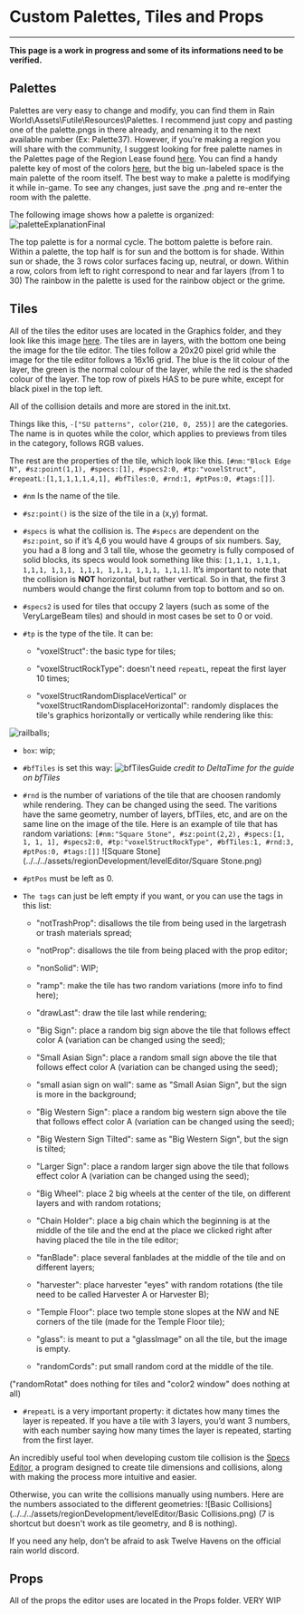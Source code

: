 # Custom Palettes, Tiles and Props

---

**This page is a work in progress and some of its informations need to be verified.**

## Palettes

Palettes are very easy to change and modify, you can find them in Rain World\Assets\Futile\Resources\Palettes. I recommend just copy and pasting one of the palette.pngs in there already, and renaming it to the next available number (Ex: Palette37). However, if you're making a region you will share with the community, I suggest looking for free palette names in the Palettes page of the Region Lease found [here](https://docs.google.com/spreadsheets/d/14wt42_ZalI5di8zpUFx3WvPWldC_L7SwIbgb_TxOpUk/edit#gid=1310131772). You can find a handy palette key of most of the colors [here](https://i.imgur.com/6rI8pWa.png), but the big un-labeled space is the main palette of the room itself. The best way to make a palette is modifying it while in-game. To see any changes, just save the .png and re-enter the room with the palette.

The following image shows how a palette is organized:
![paletteExplanationFinal](../../../assets/regionDevelopment/levelEditor/paletteExplanationFinal.png)

The top palette is for a normal cycle. The bottom palette is before rain.
Within a palette, the top half is for sun and the bottom is for shade.
Within sun or shade, the 3 rows color surfaces facing up, neutral, or down.
Within a row, colors from left to right correspond to near and far layers (from 1 to 30)
The rainbow in the palette is used for the rainbow object or the grime.


## Tiles

All of the tiles the editor uses are located in the Graphics folder, and they look like this image [here](https://i.imgur.com/iiz0s3u.png). The tiles are in layers, with the bottom one being the image for the tile editor. The tiles follow a 20x20 pixel grid while the image for the tile editor follows a 16x16 grid. The blue is the lit colour of the layer, the green is the normal colour of the layer, while the red is the shaded colour of the layer. The top row of pixels HAS to be pure white, except for black pixel in the top left.

All of the collision details and more are stored in the init.txt.

Things like this, `-["SU patterns", color(210, 0, 255)]`
are the categories. The name is in quotes while the color, which applies to previews from tiles in the category, follows RGB values. 

The rest are the properties of the tile, which look like this. `[#nm:"Block Edge N", #sz:point(1,1), #specs:[1], #specs2:0, #tp:"voxelStruct", #repeatL:[1,1,1,1,1,4,1], #bfTiles:0, #rnd:1, #ptPos:0, #tags:[]]`. 

- `#nm` Is the name of the tile. 

- `#sz:point()` is the size of the tile in a (x,y) format. 

- `#specs` is what the collision is. The `#specs` are dependent on the `#sz:point`, so if it’s 4,6 you would have 4 groups of six numbers. Say, you had a 8 long and 3 tall tile, whose the geometry is fully composed of solid blocks, its specs would look something like this: `[1,1,1, 1,1,1, 1,1,1, 1,1,1, 1,1,1, 1,1,1, 1,1,1, 1,1,1]`.
It’s important to note that the collision is **NOT** horizontal, but rather vertical. So in that, the first 3 numbers would change the first column from top to bottom and so on.

- `#specs2` is used for tiles that occupy 2 layers (such as some of the VeryLargeBeam tiles) and should in most cases be set to 0 or void.

- `#tp` is the type of the tile. It can be: 

	- "voxelStruct": the basic type for tiles;

	- "voxelStructRockType": doesn't need `repeatL`, repeat the first layer 10 times;

	- "voxelStructRandomDisplaceVertical" or "voxelStructRandomDisplaceHorizontal": randomly displaces the tile's graphics horizontally or vertically while rendering like this:

![railballs](../../../assets/regionDevelopment/levelEditor/railballs.png);

- `box`: wip;

- `#bfTiles` is set this way: 
![bfTilesGuide](../../../assets/regionDevelopment/levelEditor/bfTilesGuide.png)
*credit to DeltaTime for the guide on bfTiles*

- `#rnd` is the number of variations of the tile that are choosen randomly while rendering. They can be changed using the seed. The varitions have the same geometry, number of layers, bfTiles, etc, and are on the same line on the image of the tile. Here is an example of tile that has random variations:
```[#nm:"Square Stone", #sz:point(2,2), #specs:[1, 1, 1, 1], #specs2:0, #tp:"voxelStructRockType", #bfTiles:1, #rnd:3, #ptPos:0, #tags:[]]```
![Square Stone](../../../assets/regionDevelopment/levelEditor/Square Stone.png)

- `#ptPos` must be left as 0.

- `The tags` can just be left empty if you want, or you can use the tags in this list: 

	- "notTrashProp": disallows the tile from being used in the largetrash or trash materials spread;

	- "notProp": disallows the tile from being placed with the prop editor;

	- "nonSolid": WIP;

	- "ramp": make the tile has two random variations (more info to find here);

	- "drawLast": draw the tile last while rendering;

	- "Big Sign": place a random big sign above the tile that follows effect color A (variation can be changed using the seed);

	- "Small Asian Sign": place a random small sign above the tile that follows effect color A (variation can be changed using the seed);

	- "small asian sign on wall": same as "Small Asian Sign", but the sign is more in the background;

	- "Big Western Sign": place a random big western sign above the tile that follows effect color A (variation can be changed using the seed);

	- "Big Western Sign Tilted": same as "Big Western Sign", but the sign is tilted;

	- "Larger Sign": place a random larger sign above the tile that follows effect color A (variation can be changed using the seed);

	- "Big Wheel": place 2 big wheels at the center of the tile, on different layers and with random rotations;

	- "Chain Holder": place a big chain which the beginning is at the middle of the tile and the end at the place we clicked right after having placed the tile in the tile editor;

	- "fanBlade": place several fanblades at the middle of the tile and on different layers;

	- "harvester": place harvester "eyes" with random rotations (the tile need to be called Harvester A or Harvester B);

	- "Temple Floor": place two temple stone slopes at the NW and NE corners of the tile (made for the Temple Floor tile);

	- "glass": is meant to put a "glassImage" on all the tile, but the image is empty.

	- "randomCords": put small random cord at the middle of the tile.

("randomRotat" does nothing for tiles and "color2 window" does nothing at all)

- `#repeatL` is a very important property: it dictates how many times the layer is repeated. If you have a tile with 3 layers, you’d want 3 numbers, with each number saying how many times the layer is repeated, starting from the first layer.

An incredibly useful tool when developing custom tile collision is the [Specs Editor](https://drive.google.com/file/d/17hWH494JwnAOrjo3Xyh8J_QZbbuAA3CO/view), a program designed to create tile dimensions and collisions, along with making the process more intuitive and easier.

Otherwise, you can write the collisions manually using numbers. Here are the numbers associated to the different geometries:
![Basic Collisions](../../../assets/regionDevelopment/levelEditor/Basic Collisions.png)
(7 is shortcut but doesn't work as tile geometry, and 8 is nothing).

If you need any help, don’t be afraid to ask Twelve Havens on the official rain world discord.


## Props

All of the props the editor uses are located in the Props folder.
VERY WIP
